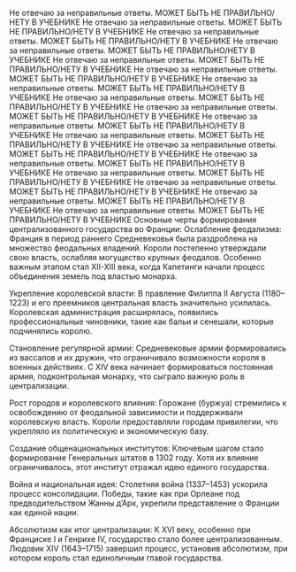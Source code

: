 Не отвечаю за неправильные ответы. МОЖЕТ БЫТЬ НЕ ПРАВИЛЬНО/НЕТУ В УЧЕБНИКЕ
Не отвечаю за неправильные ответы. МОЖЕТ БЫТЬ НЕ ПРАВИЛЬНО/НЕТУ В УЧЕБНИКЕ
Не отвечаю за неправильные ответы. МОЖЕТ БЫТЬ НЕ ПРАВИЛЬНО/НЕТУ В УЧЕБНИКЕ
Не отвечаю за неправильные ответы. МОЖЕТ БЫТЬ НЕ ПРАВИЛЬНО/НЕТУ В УЧЕБНИКЕ
Не отвечаю за неправильные ответы. МОЖЕТ БЫТЬ НЕ ПРАВИЛЬНО/НЕТУ В УЧЕБНИКЕ
Не отвечаю за неправильные ответы. МОЖЕТ БЫТЬ НЕ ПРАВИЛЬНО/НЕТУ В УЧЕБНИКЕ
Не отвечаю за неправильные ответы. МОЖЕТ БЫТЬ НЕ ПРАВИЛЬНО/НЕТУ В УЧЕБНИКЕ
Не отвечаю за неправильные ответы. МОЖЕТ БЫТЬ НЕ ПРАВИЛЬНО/НЕТУ В УЧЕБНИКЕ
Не отвечаю за неправильные ответы. МОЖЕТ БЫТЬ НЕ ПРАВИЛЬНО/НЕТУ В УЧЕБНИКЕ
Не отвечаю за неправильные ответы. МОЖЕТ БЫТЬ НЕ ПРАВИЛЬНО/НЕТУ В УЧЕБНИКЕ
Не отвечаю за неправильные ответы. МОЖЕТ БЫТЬ НЕ ПРАВИЛЬНО/НЕТУ В УЧЕБНИКЕ
Не отвечаю за неправильные ответы. МОЖЕТ БЫТЬ НЕ ПРАВИЛЬНО/НЕТУ В УЧЕБНИКЕ
Не отвечаю за неправильные ответы. МОЖЕТ БЫТЬ НЕ ПРАВИЛЬНО/НЕТУ В УЧЕБНИКЕ
Не отвечаю за неправильные ответы. МОЖЕТ БЫТЬ НЕ ПРАВИЛЬНО/НЕТУ В УЧЕБНИКЕ
Не отвечаю за неправильные ответы. МОЖЕТ БЫТЬ НЕ ПРАВИЛЬНО/НЕТУ В УЧЕБНИКЕ
Не отвечаю за неправильные ответы. МОЖЕТ БЫТЬ НЕ ПРАВИЛЬНО/НЕТУ В УЧЕБНИКЕ
Не отвечаю за неправильные ответы. МОЖЕТ БЫТЬ НЕ ПРАВИЛЬНО/НЕТУ В УЧЕБНИКЕ
Основные черты формирования централизованного государства во Франции:
Ослабление феодализма:
Франция в период раннего Средневековья была раздроблена на множество феодальных владений. Короли постепенно утверждали свою власть, ослабляя могущество крупных феодалов. Особенно важным этапом стал XII-XIII века, когда Капетинги начали процесс объединения земель под властью монарха.

Укрепление королевской власти:
В правление Филиппа II Августа (1180–1223) и его преемников центральная власть значительно усилилась. Королевская администрация расширялась, появились профессиональные чиновники, такие как бальи и сенешали, которые подчинялись королю.

Становление регулярной армии:
Средневековые армии формировались из вассалов и их дружин, что ограничивало возможности короля в военных действиях. С XIV века начинает формироваться постоянная армия, подконтрольная монарху, что сыграло важную роль в централизации.

Рост городов и королевского влияния:
Горожане (буржуа) стремились к освобождению от феодальной зависимости и поддерживали королевскую власть. Короли предоставляли городам привилегии, что укрепляло их политическую и экономическую базу.

Создание общенациональных институтов:
Ключевым шагом стало формирование Генеральных штатов в 1302 году. Хотя их влияние ограничивалось, этот институт отражал идею единого государства.

Война и национальная идея:
Столетняя война (1337–1453) ускорила процесс консолидации. Победы, такие как при Орлеане под предводительством Жанны д’Арк, укрепили представление о Франции как единой нации.

Абсолютизм как итог централизации:
К XVI веку, особенно при Франциске I и Генрихе IV, государство стало более централизованным. Людовик XIV (1643–1715) завершил процесс, установив абсолютизм, при котором король стал единоличным главой государства.
